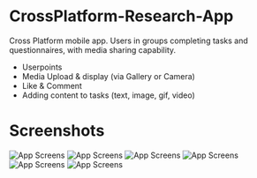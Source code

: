 # CrossPlatform-Research-App
Cross Platform mobile app. Users in groups completing tasks and questionnaires, with media sharing capability.

- Userpoints
- Media Upload & display (via Gallery or Camera)
- Like & Comment
- Adding content to tasks (text, image, gif, video)

# Screenshots

![App Screens](/screenshots/00.png?raw=true "App Screens")
![App Screens](/screenshots/01.png?raw=true "App Screens")
![App Screens](/screenshots/02.png?raw=true "App Screens")
![App Screens](/screenshots/03.png?raw=true "App Screens")
![App Screens](/screenshots/04.png?raw=true "App Screens")
![App Screens](/screenshots/05.png?raw=true "App Screens")


